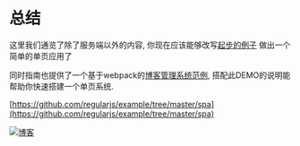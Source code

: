 # 总结

这里我们通览了除了服务端以外的内容, 你现在应该能够改写[起步的例子](../start.md) 做出一个简单的单页应用了

同时指南也提供了一个基于webpack的[博客管理系统范例](https://github.com/regularjs/example/tree/master/spa), 搭配此DEMO的说明能帮助你快速搭建一个单页系统.


[https://github.com/regularjs/example/tree/master/spa](https://github.com/regularjs/example/tree/master/spa)


<a href='https://github.com/regularjs/example/tree/master/spa'>![博客](../../assets/blog.png)</a>
